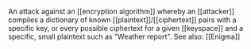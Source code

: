 An attack against an [[encryption algorithm]] whereby an [[attacker]] compiles a dictionary of known [[plaintext]]/[[ciphertext]] pairs with a specific key, or every possible ciphertext for a given [[keyspace]] and a specific, small plaintext such as "Weather report". See also: [[Enigma]]
